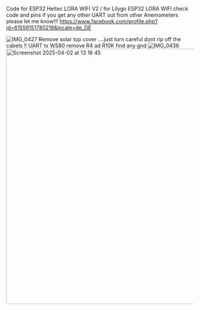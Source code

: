 Code for ESP32 Heltec LORA WIFI V2 / for Lilygo ESP32 LORA WIFI check code and pins
if you get any other UART out from other Anemometers please let me know!!!
https://www.facebook.com/profile.php?id=61559151780218&locale=de_DE






![IMG_0427](https://github.com/user-attachments/assets/5a7ca207-e0d1-4810-bba2-994f970e5809)
Remove solar top cover ....just turn careful dont rip off the cabels !! UART tx WS80 remove R4 ad R10K find any gnd
![IMG_0436](https://github.com/user-attachments/assets/728e4624-3994-4eed-abe3-71bb0919d9c2)
<img width="684" alt="Screenshot 2025-04-02 at 13 18 45" src="https://github.com/user-attachments/assets/5e570081-c18e-4fe3-9f94-b0b3e9a2d9eb" />
